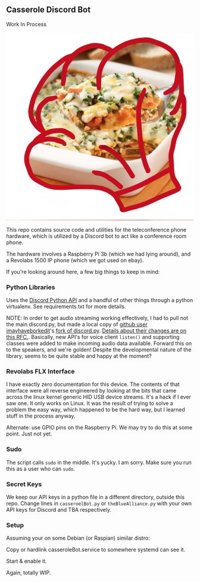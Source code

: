 ## Casserole Discord Bot

Work In Process

![Casserole](/casserole.jpg)

This repo contains source code and utilities for the teleconference phone hardware, which is utilized by a Discord bot to act like a conference room phone.

The hardware involves a Raspberry Pi 3b (which we had lying around), and a Revolabs 1500 IP phone (which we got used on ebay).

If you're looking around here, a few big things to keep in mind:

### Python Libraries

Uses the [Discord Python API](https://github.com/Rapptz/discord.py) and a handful of other things through a python virtualenv. See requirements.txt for more details.

NOTE: In order to get audio streaming working effectively, I had to pull not the main discord.py, but made a local copy of [github user imayhaveborkedit](https://github.com/imayhaveborkedit)'s [fork of discord.py](https://github.com/imayhaveborkedit/discord.py). [Details about their changes are on this RFC.](https://github.com/Rapptz/discord.py/issues/1094). Basically, new API's for voice client `listen()` and supporting classes were added to make incoming audio data available. Forward this on to the speakers, and we're golden! Despite the developmental nature of the library, seems to be quite stable and happy at the moment?

### Revolabs FLX Interface

I have exactly zero documentation for this device. The contents of that interface were all reverse engineered by looking at the bits that came across the linux kernel generic HID USB device streams. It's a hack if I ever saw one. It only works on Linux. It was the result of trying to solve a problem the easy way, which happened to be the hard way, but I learned stuff in the process anyway.

Alternate: use GPIO pins on the Raspberry Pi. We may try to do this at some point. Just not yet.

### Sudo

The script calls `sudo` in the middle. It's yucky. I am sorry. Make sure you run this as a user who can `sudo`.

### Secret Keys

We keep our API keys in a python file in a different directory, outside this repo. Change lines in `casseroelBot.py` or `theBlueAlliance.py` with your own API keys for Discord and TBA respectively. 

### Setup

Assuming your on some Debian (or Raspian) similar distro:

Copy or hardlink casseroleBot.service to somewhere systemd can see it.

Start & enable it.

Again, totally WIP.
